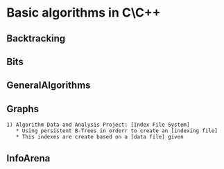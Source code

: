 # Basic algorithms in C\C++


## Backtracking
## Bits
## GeneralAlgorithms
## Graphs

```
1) Algorithm Data and Analysis Project: [Index File System] 
   * Using persistent B-Trees in orderr to create an [indexing file]
   * This indexes are create based on a [data file] given
```

## InfoArena

